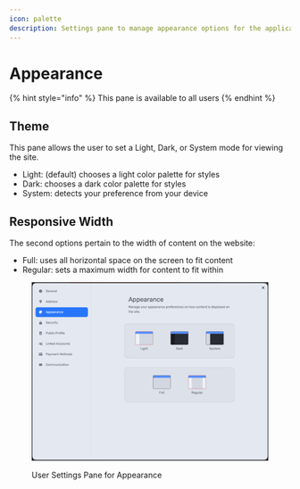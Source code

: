 ```yaml
---
icon: palette
description: Settings pane to manage appearance options for the application
---
```


# Appearance

{% hint style="info" %}
This pane is available to all users
{% endhint %}

## Theme

This pane allows the user to set a Light, Dark, or System mode for viewing the site.

* Light: (default) chooses a light color palette for styles
* Dark: chooses a dark color palette for styles
* System: detects your preference from your device

## Responsive Width

The second options pertain to the width of content on the website:

* Full: uses all horizontal space on the screen to fit content
* Regular: sets a maximum width for content to fit within

<figure><img src="../../.gitbook/assets/image (2) (1).png" alt=""><figcaption><p>User Settings Pane for Appearance</p></figcaption></figure>
